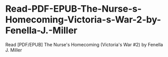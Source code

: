 # Read-PDF-EPUB-The-Nurse-s-Homecoming-Victoria-s-War-2-by-Fenella-J.-Miller
Read [PDF/EPUB] The Nurse's Homecoming (Victoria's War #2) by Fenella J. Miller
